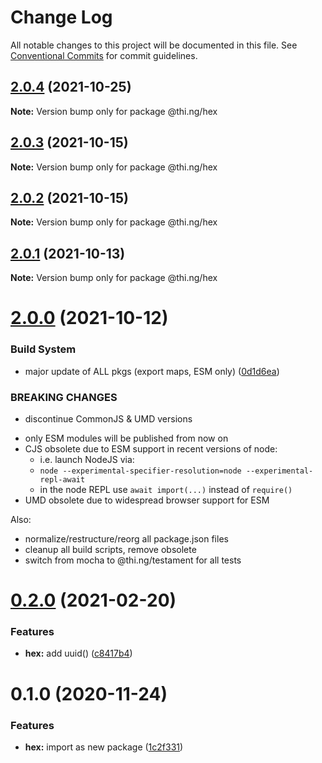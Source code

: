 # Change Log

All notable changes to this project will be documented in this file.
See [Conventional Commits](https://conventionalcommits.org) for commit guidelines.

## [2.0.4](https://github.com/thi-ng/umbrella/compare/@thi.ng/hex@2.0.3...@thi.ng/hex@2.0.4) (2021-10-25)

**Note:** Version bump only for package @thi.ng/hex





## [2.0.3](https://github.com/thi-ng/umbrella/compare/@thi.ng/hex@2.0.2...@thi.ng/hex@2.0.3) (2021-10-15)

**Note:** Version bump only for package @thi.ng/hex





## [2.0.2](https://github.com/thi-ng/umbrella/compare/@thi.ng/hex@2.0.1...@thi.ng/hex@2.0.2) (2021-10-15)

**Note:** Version bump only for package @thi.ng/hex





## [2.0.1](https://github.com/thi-ng/umbrella/compare/@thi.ng/hex@2.0.0...@thi.ng/hex@2.0.1) (2021-10-13)

**Note:** Version bump only for package @thi.ng/hex





# [2.0.0](https://github.com/thi-ng/umbrella/compare/@thi.ng/hex@1.0.4...@thi.ng/hex@2.0.0) (2021-10-12)


### Build System

* major update of ALL pkgs (export maps, ESM only) ([0d1d6ea](https://github.com/thi-ng/umbrella/commit/0d1d6ea9fab2a645d6c5f2bf2591459b939c09b6))


### BREAKING CHANGES

* discontinue CommonJS & UMD versions

- only ESM modules will be published from now on
- CJS obsolete due to ESM support in recent versions of node:
  - i.e. launch NodeJS via:
  - `node --experimental-specifier-resolution=node --experimental-repl-await`
  - in the node REPL use `await import(...)` instead of `require()`
- UMD obsolete due to widespread browser support for ESM

Also:
- normalize/restructure/reorg all package.json files
- cleanup all build scripts, remove obsolete
- switch from mocha to @thi.ng/testament for all tests






#  [0.2.0](https://github.com/thi-ng/umbrella/compare/@thi.ng/hex@0.1.3...@thi.ng/hex@0.2.0) (2021-02-20) 

###  Features 

- **hex:** add uuid() ([c8417b4](https://github.com/thi-ng/umbrella/commit/c8417b4c2fe3eeb664b4131aabe592d612573703)) 

#  0.1.0 (2020-11-24) 

###  Features 

- **hex:** import as new package ([1c2f331](https://github.com/thi-ng/umbrella/commit/1c2f331bfbdc01fd0153e01dcecbab79307a7598))
